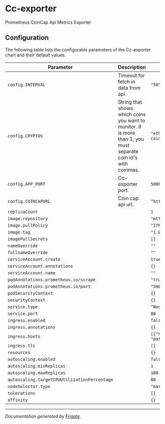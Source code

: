 
Cc-exporter
===========

Prometheus CoinCap Api Metrics Exporter


## Configuration

The following table lists the configurable parameters of the Cc-exporter chart and their default values.

| Parameter                | Description             | Default        |
| ------------------------ | ----------------------- | -------------- |
| `config.INTERVAL` | Timeout for fetch in data from api. | `"50"` |
| `config.CRYPTOS` | String that shows which coins you want to monitor. if is more than 1, you must separate coin id's with commas. | `"ethereum,bitcoin,xrp,binance-coin,stellar,tether"` |
| `config.APP_PORT` | Cc-exporter port. | `5000` |
| `config.COINCAPURL` | Coin cap api url. | `"https://api.coincap.io/v2/assets"` |
| `replicaCount` |  | `1` |
| `image.repository` |  | `"mtt6300/cc-exporter"` |
| `image.pullPolicy` |  | `"IfNotPresent"` |
| `image.tag` |  | `"1.0.0"` |
| `imagePullSecrets` |  | `[]` |
| `nameOverride` |  | `""` |
| `fullnameOverride` |  | `""` |
| `serviceAccount.create` |  | `true` |
| `serviceAccount.annotations` |  | `{}` |
| `serviceAccount.name` |  | `""` |
| `podAnnotations.prometheus.io/scrape` |  | `"true"` |
| `podAnnotations.prometheus.io/port` |  | `"5000"` |
| `podSecurityContext` |  | `{}` |
| `securityContext` |  | `{}` |
| `service.type` |  | `"NodePort"` |
| `service.port` |  | `80` |
| `ingress.enabled` |  | `false` |
| `ingress.annotations` |  | `{}` |
| `ingress.hosts` |  | `[{"host": "chart-example.local", "paths": []}]` |
| `ingress.tls` |  | `[]` |
| `resources` |  | `{}` |
| `autoscaling.enabled` |  | `false` |
| `autoscaling.minReplicas` |  | `1` |
| `autoscaling.maxReplicas` |  | `100` |
| `autoscaling.targetCPUUtilizationPercentage` |  | `80` |
| `nodeSelector.type` |  | `"master"` |
| `tolerations` |  | `[]` |
| `affinity` |  | `{}` |



---
_Documentation generated by [Frigate](https://frigate.readthedocs.io)._

